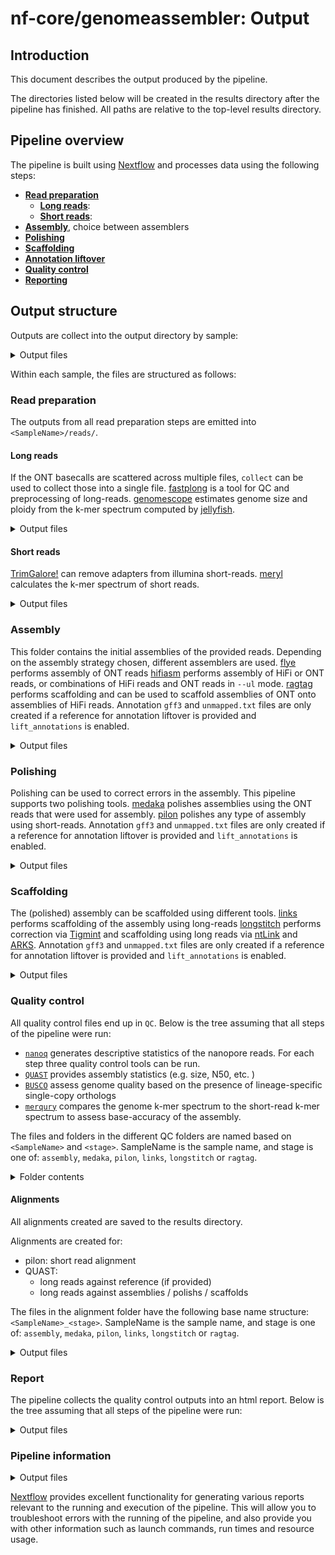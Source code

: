 # nf-core/genomeassembler: Output

## Introduction

This document describes the output produced by the pipeline.

The directories listed below will be created in the results directory after the pipeline has finished. All paths are relative to the top-level results directory.

## Pipeline overview

The pipeline is built using [Nextflow](https://www.nextflow.io/) and processes data using the following steps:

- [**Read preparation**](#read-preparation)
  - [**Long reads**](#long-reads):
  - [**Short reads**](#short-reads):
- [**Assembly**](#assembly), choice between assemblers
- [**Polishing**](#polishing)
- [**Scaffolding**](#scaffolding)
- [**Annotation liftover**](#annotations)
- [**Quality control**](#quality-control)
- [**Reporting**](#report)

## Output structure

Outputs are collect into the output directory by sample:

<details markdown="1">
<summary>Output files</summary>

- `<SampleName>/`

</details>

Within each sample, the files are structured as follows:

### Read preparation

The outputs from all read preparation steps are emitted into `<SampleName>/reads/`.

#### Long reads

If the ONT basecalls are scattered across multiple files, `collect` can be used to collect those into a single file.
[fastplong](https://github.com/OpenGene/fastplong) is a tool for QC and preprocessing of long-reads.
[genomescope](https://github.com/tbenavi1/genomescope2.0) estimates genome size and ploidy from the k-mer spectrum computed by [jellyfish](https://github.com/gmarcais/Jellyfish).

<details markdown="1">
<summary>Output files</summary>

- `<SampleName>/`
  - `reads/`
    - `collect/`: single fastq.gz files per sample
    - `fastplong/`: output from fastplong, fastq.gz and report in json and html format.
      - `ont/`: fastplong output for ONT reads
      - `hifi/`: fastplong output for HiFi reads
    - `genomescope/`: output from jellyfish and genomescope
      - `jellyfish/`
        - `count/`: output from jellyfish count
        - `stats/`: output from jellyfish stats
        - `histo/`: output from jellyfish histogram
        - `dump/`: output from jellyfish dump
      - `genomescope/`: genomescope plots

</details>

#### Short reads

[TrimGalore!](https://github.com/FelixKrueger/TrimGalore) can remove adapters from illumina short-reads.
[meryl](https://github.com/marbl/meryl) calculates the k-mer spectrum of short reads.

<details markdown="1">
<summary>Output files</summary>

- `<SampleName>/`
  - `reads/`
    - `trimgalore/`:
      - `<SampleName>_val_1.fq.gz`: Trimmed forward reads
      - `<SampleName>_val_2.fq.gz`: Trimmed reverse reads (if included)
      - `<SampleName>_1.fastq.gz.trimming_report.txt`: Trimming report forward
      - `<SampleName>_2.fastq.gz.trimming_report.txt`: Trimming report reverse (if included)
    - `meryl/`: output from meryl
      - `count/`: k-mer counts per file
      - `unionsum/`: union of k-mer counts per sample

</details>

### Assembly

This folder contains the initial assemblies of the provided reads.
Depending on the assembly strategy chosen, different assemblers are used.
[flye](https://github.com/mikolmogorov/Flye) performs assembly of ONT reads
[hifiasm](https://github.com/chhylp123/hifiasm) performs assembly of HiFi or ONT reads, or combinations of HiFi reads and ONT reads in `--ul` mode.
[ragtag](https://github.com/malonge/RagTag) performs scaffolding and can be used to scaffold assemblies of ONT onto assemblies of HiFi reads.
Annotation `gff3` and `unmapped.txt` files are only created if a reference for annotation liftover is provided and `lift_annotations` is enabled.

<details markdown="1">
<summary>Output files</summary>

- `<SampleName>`
  - `assembly/`
    - `flye/`: output from flye.
      - `<SampleName>.assembly.fasta.gz`: Assembly in gzipped fasta format
      - `<SampleName>.assembly_graph.gfa.gz`: Assembly graph in gzipped gfa format
      - `<SampleName>.assembly_graph.gv.gz`: Assembly graph in gzipped gv format
      - `<SampleName>.assembly_info.txt`: Information on the assembly
      - `<SampleName>.flye.log`: flye log-file
      - `<SampleName>.params.json`: params used for running flye
    - `hifiasm/`: output from hifiasm.
      - `<SampleName>.asm.bp.p_ctg.fa.gz`: gzipped fasta file of the primary contigs
      - `<SampleName>.asm.bp.p_ctg.gfa`: primary contigs in gfa format
      - `<SampleName>.asm.bp.p_utg.gfa`: processed unitigs in gfa format
      - `<SampleName>.asm.bp.r_utg.gfa`: raw unitigs in gfa format
      - `<SampleName>.stderr.log`: Any output form hifiasm to stderr
      - `gfa2_fasta/`: hifiasm assembly in fasta format.
    - `ragtag/`: output from RagTag, only if `'scaffold'` was used as the strategy.
      - `<SampleName>_assembly_scaffold/`
        - `<SampleName>_assembly_scaffold.agp`: Scaffolds in agp format
        - `<SampleName>_assembly_scaffold.fasta`: Scaffolds in fasta format
        - `<SampleName>_assembly_scaffold.stats`: Scaffolding statistics.
    - `<SampleName>_assembly.gff3` annotation liftover
    - `<SampleName>_assembly.unnapped.txt` annotations that could not be lifted over during annotation liftover

</details>

### Polishing

Polishing can be used to correct errors in the assembly. This pipeline supports two polishing tools.
[medaka](https://github.com/nanoporetech/medaka/) polishes assemblies using the ONT reads that were used for assembly.
[pilon](https://github.com/broadinstitute/pilon) polishes any type of assembly using short-reads.
Annotation `gff3` and `unmapped.txt` files are only created if a reference for annotation liftover is provided and `lift_annotations` is enabled.

<details markdown="1">
<summary>Output files</summary>

- `<SampleName>`
  - `polish/`
    - `pilon/`: output from pilon
      - `<SampleName>_pilon.fasta` Polished assembly
      - `<SampleName>_pilon.gff3` annotation liftover
      - `<SampleName>_pilon.unnapped.txt` annotations that could not be lifted over during annotation liftover
    - `medaka/`: output from medaka
      - `<SampleName>_medaka.fa.gz` Polished assembly
      - `<SampleName>_medaka.gff3` annotation liftover
      - `<SampleName>_medaka.unnapped.txt` annotations that could not be lifted over during annotation liftover

</details>

### Scaffolding

The (polished) assembly can be scaffolded using different tools.
[links](https://github.com/bcgsc/LINKS) performs scaffolding of the assembly using long-reads
[longstitch](https://github.com/bcgsc/longstitch) performs correction via [Tigmint](https://github.com/bcgsc/tigmint) and scaffolding using long reads via [ntLink](https://github.com/bcgsc/ntLink) and [ARKS](https://github.com/bcgsc/arcs).
Annotation `gff3` and `unmapped.txt` files are only created if a reference for annotation liftover is provided and `lift_annotations` is enabled.

<details markdown="1">
<summary>Output files</summary>

- `<SampleName>`
  - `scaffold/`
    - `links/`: output from links
      - `<SampleName>_links.gv`: scaffolding graph
      - `<SampleName>_links.log`: log file
      - `<SampleName>_links.scaffolds`: scaffold statistics
      - `<SampleName>_links.scaffolds.fa`: scaffold fasta
      - `<SampleName>_links.gff3` annotation liftover
      - `<SampleName>_links.unnapped.txt` annotations that could not be lifted over during annotation liftover
    - `longstitch/`: output from longstitch
      - `<SampleName>_tigmint-ntLinks.arks.longstitch-scaffolds.fa`: Scaffolds after scaffolding with tigmint, ntLinks, and arks. Annotations are based on this file.
      - `<SampleName>_tigmint-ntLinks.longstitch-scaffolds.fa`: Scaffolds after scaffolding with tigmint, and ntLinks.
      - `<SampleName>_longstitch.gff3` annotation liftover (onto `*._tigmint-ntLinks.arks.*`)
      - `<SampleName>_longstitch.unnapped.txt` annotations that could not be lifted over during annotation liftover
    - `ragtag/`: output from RagTag
      - `<SampleName>_ragtag_<Reference>/`
        - `<SampleName>_ragtag_<Reference>.agp`: agp file, scaffolding results
        - `<SampleName>_ragtag_<Reference>.fasta`: Scaffold fasta file
        - `<SampleName>_ragtag_<Reference>.stats`: Scaffolding statistics
        - `<SampleName>_ragtag.gff3` annotation liftover
        - `<SampleName>_ragtag.unnapped.txt` annotations that could not be lifted over during annotation liftover

</details>

### Quality control

All quality control files end up in `QC`. Below is the tree assuming that all steps of the pipeline were run:

- [`nanoq`](https://github.com/esteinig/nanoq) generates descriptive statistics of the nanopore reads.
  For each step three quality control tools can be run.
- [`QUAST`](https://github.com/ablab/quast) provides assembly statistics (e.g. size, N50, etc. )
- [`BUSCO`](https://busco.ezlab.org/) assess genome quality based on the presence of lineage-specific single-copy orthologs
- [`merqury`](https://github.com/marbl/merqury) compares the genome k-mer spectrum to the short-read k-mer spectrum to assess base-accuracy of the assembly.

The files and folders in the different QC folders are named based on
`<SampleName>` and `<stage>`. SampleName is the sample name, and stage is one of: `assembly`, `medaka`, `pilon`, `links`, `longstitch` or `ragtag`.

<details markdown="1">
<summary>Folder contents</summary>

- `<SampleName>`
  - `QC/`:
    - `BUSCO/`: BUSCO reports
      - `<SampleName>_<stage>-<BuscoLineage>-busco/`: BUSCO output folder, please refer to BUSCO documentation for details.
      - `<SampleName>_<stage>-<BuscoLineage>-busco.batch_summary.txt`: BUSCO batch summary output
      - `short_summary.specific.<SampleName>_<stage>.{txt,json}`: BUSCO short summaries in txt and json format
    - `merqury/`: merqury analysis of the assembly
      - `<SampleName>_<stage>.<SampleName>.assembly.qv`: QV of the assembly (per sequence)
      - `<SampleName>_<stage>.<SampleName>.assembly.spectra-cn.fl.png` : Copy Number plot, filled
      - `<SampleName>_<stage>.<SampleName>.assembly.spectra-cn.ln.png` : Copy Number plot, lines
      - `<SampleName>_<stage>.<SampleName>.assembly.spectra-cn.st.png` : Copy Number plot, semi-transparent
      - `<SampleName>_<stage>.<SampleName>.assembly.spectra-cn.hist` : Copy Number histogram file
      - `<SampleName>_<stage>.completeness.stats` : Assembly completeness statistics (overall)
      - `<SampleName>_<stage>.qv` : Assembly QV (overall)
      - `<SampleName>_<stage>.spectra-asm.fl.png` : Assembly k-mer spectrum, filled
      - `<SampleName>_<stage>.spectra-asm.ln.png` : Assembly k-mer spectrum, lines
      - `<SampleName>_<stage>.spectra-asm.st.png` : Assembly k-mer spectrum, semi-transparent
      - `<SampleName>_<stage>.spectra-asm.hist` : Assembly QV (overall)
      - `<SampleName>_<stage>.dist_only.hist` : Number of k-mers distinct to the assembly
      - `<SampleName>_<stage>.assembly_only.bed` : bp errors in assembly (bed)
      - `<SampleName>_<stage>.assembly_only.wig` : bp errors in assembly (wig)
      - `<SampleName>_<stage>.unionsum.hist.ploidy` : ploidy estimates from short-reads
    - `QUAST/`: QUAST analysis
      - `<Sample Name>_<stage>/`: QUAST results, cp. [QUAST Docs](https://github.com/ablab/quast?tab=readme-ov-file#output)
        - `report.txt`: summary table
        - `report.tsv`: tab-separated version, for parsing, or for spreadsheets (Google Docs, Excel, etc)
        - `report.tex`: Latex version
        - `report.pdf`: PDF version, includes all tables and plots for some statistics
        - `report.html`: everything in an interactive HTML file
        - `icarus.html`: Icarus main menu with links to interactive viewers
        - `contigs_reports/`: [only if a reference genome is provided]
          - `misassemblies_report`: detailed report on misassemblies
          - `unaligned_report`: detailed report on unaligned and partially unaligned contigs
        - `reads_stats/`: [only if reads are provided]
          - `reads_report`: detailed report on mapped reads statistics
      - `<Sample Name>_<stage_report>.tsv`: QUAST summary report

</details>

#### Alignments

All alignments created are saved to the results directory.

Alignments are created for:

- pilon: short read alignment
- QUAST:
  - long reads against reference (if provided)
  - long reads against assemblies / polishs / scaffolds

The files in the alignment folder have the following base name structure:
`<SampleName>_<stage>`. SampleName is the sample name, and stage is one of:
`assembly`, `medaka`, `pilon`, `links`, `longstitch` or `ragtag`.

<details markdown="1">
<summary>Output files</summary>

- `<SampleName>`
  - `QC/`
    - `alignments/`: alignments to assemblies
      - `<SampleName>_<stage>.bam` Alignment
      - `<SampleName>_<stage>.bai` bam index file
      - `<SampleName>_<stage>.stats` comprehensive statistics from alignment file
      - `<SampleName>_<stage>.idxstats` alignment summary statistics
      - `<SampleName>_<stage>.flagstat` number of alignments for each FLAG type
      - `shortreads/`: folder containing short read mapping for pilon
        - `<SampleName>_shortreads.bam` Alignment
        - `<SampleName>_shortreads.bai` bam index file
        - `<SampleName>_shortreads.stats` comprehensive statistics from alignment file
        - `<SampleName>_shortreads.idxstats` alignment summary statistics
        - `<SampleName>_shortreads.flagstat` number of alignments for each FLAG type
      - `reference/`: folder containing alignment of long reads to reference
        - `<SampleName>_to_reference.bam` Alignment
        - `<SampleName>_to_reference.bai` bam index file
        - `<SampleName>_to_reference.stats` comprehensive statistics from alignment file
        - `<SampleName>_to_reference.idxstats` alignment summary statistics
        - `<SampleName>_to_reference.flagstat` number of alignments for each FLAG type

</details>

### Report

The pipeline collects the quality control outputs into an html report. Below is the tree assuming that all steps of the pipeline were run:

<details markdown="1">
<summary>Output files</summary>

- `report/`:
  - `busco_files/reports.tsv`: Table containing aggregated BUSCO reports
  - `quast_files/reports.tsv`: Table containing aggregated QUAST reports
  - `report.html` : The report file
  - `report_files/`: Folder containing js and css. Required to properly display the `.html` file

</details>

### Pipeline information

<details markdown="1">
<summary>Output files</summary>

- `pipeline_info/`
  - Reports generated by Nextflow: `execution_report.html`, `execution_timeline.html`, `execution_trace.txt` and `pipeline_dag.dot`/`pipeline_dag.svg`.
  - Reports generated by the pipeline: `pipeline_report.html`, `pipeline_report.txt` and `software_versions.yml`. The `pipeline_report*` files will only be present if the `--email` / `--email_on_fail` parameter's are used when running the pipeline.
  - Reformatted samplesheet files used as input to the pipeline: `samplesheet.valid.csv`.
  - Parameters used by the pipeline run: `params.json`.

</details>

[Nextflow](https://www.nextflow.io/docs/latest/tracing.html) provides excellent functionality for generating various reports relevant to the running and execution of the pipeline. This will allow you to troubleshoot errors with the running of the pipeline, and also provide you with other information such as launch commands, run times and resource usage.
